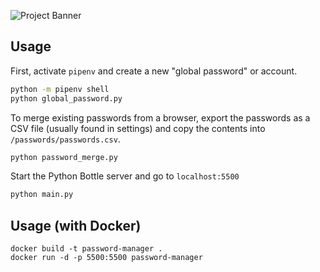 ![Project Banner](https://banner.natmfat.com/api/banner?title=Passkey&description=Yet%20another%20password%20manager&stack=python,sqlite,docker)

## Usage

First, activate `pipenv` and create a new "global password" or account.

```bash
python -m pipenv shell
python global_password.py
```

To merge existing passwords from a browser, export the passwords as a CSV file (usually found in settings) and copy the contents into `/passwords/passwords.csv`.

```bash
python password_merge.py
```

Start the Python Bottle server and go to `localhost:5500`

```bash
python main.py
```

## Usage (with Docker)

```
docker build -t password-manager .
docker run -d -p 5500:5500 password-manager
```
